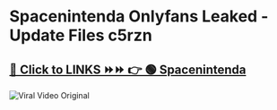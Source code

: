 
 # Spacenintenda Onlyfans Leaked - Update Files c5rzn

## <h2><a href="https://clipsfans.com/Spacenintenda&ref=git">🔗 Click to LINKS ⏩⏩ 👉 🟢 Spacenintenda </a></h2>

<a href="https://clipsfans.com/Spacenintenda&ref=git" rel="nofollow" data-target="animated-image.originalLink"><img src="https://i.ibb.co.com/xMMVF88/686577567.gif" alt="Viral Video Original" style="max-width: 100%; display: inline-block;" data-target="animated-image.originalImage"></a>

